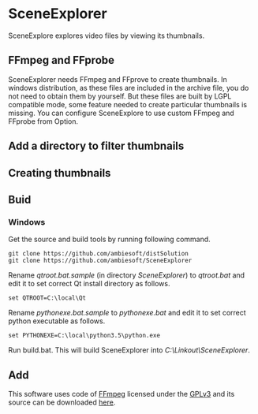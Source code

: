 # SceneExplorer

SceneExplore explores video files by viewing its thumbnails.

## FFmpeg and FFprobe
SceneExplorer needs FFmpeg and FFprove to create thumbnails. In windows distribution, as these files are included in the archive file, you do not need to obtain them by yourself. But these files are built by LGPL compatible mode, some feature needed to create particular thumbnails is missing. You can configure SceneExplore to use custom FFmpeg and FFprobe from Option.

## Add a directory to filter thumbnails

## Creating thumbnails


## Buid
### Windows
Get the source and build tools by running following command.
```
git clone https://github.com/ambiesoft/distSolution
git clone https://github.com/ambiesoft/SceneExplorer
```

Rename *qtroot.bat.sample* (in directory *SceneExplorer*) to *qtroot.bat* and edit it to set correct Qt install directory as follows.
```
set QTROOT=C:\local\Qt
```

Rename *pythonexe.bat.sample* to *pythonexe.bat* and edit it to set correct python executable as follows.
```
set PYTHONEXE=C:\local\python3.5\python.exe
```

Run build.bat. This will build SceneExplorer into *C:\Linkout\SceneExplorer*.

## Add
This software uses code of <a href=http://ffmpeg.org>FFmpeg</a> licensed under the 
<a href=https://www.gnu.org/licenses/gpl-3.0.html>GPLv3</a> and its 
source can be downloaded <a href=https://github.com/ambiesoft/SceneExplorer>here</a>.
